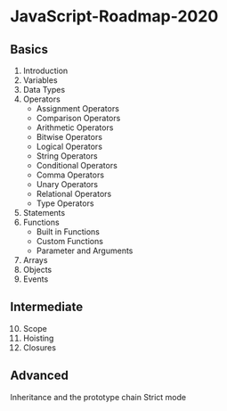 # JavaScript-Roadmap-2020

## Basics

1. Introduction
2. Variables
3. Data Types
4. Operators
	- Assignment Operators
	- Comparison Operators
	- Arithmetic Operators
	- Bitwise Operators
	- Logical Operators
	- String Operators
	- Conditional Operators
	- Comma Operators
	- Unary Operators
	- Relational Operators
	- Type Operators
5. Statements
6. Functions
	 - Built in Functions
	 - Custom Functions
	 - Parameter and Arguments
7. Arrays 
8. Objects
9.  Events


## Intermediate
10. Scope
11. Hoisting
12.  Closures
##  Advanced
Inheritance and the prototype chain
Strict mode

<!--stackedit_data:
eyJoaXN0b3J5IjpbLTU5ODIyMDE0NywtMTY0ODgzMzg3NiwtMj
EzNzcxOTI1NiwtMTc3NzMwMzM2MV19
-->